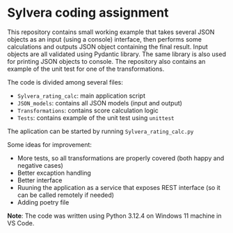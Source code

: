 # Sylvera coding assignment

This repository contains small working example that takes several JSON objects as an input (using a console) interface, then performs some calculations and outputs JSON object containing the final result. Input objects are all validated using Pydantic library. The same library is also used for printing JSON objects to console. The repository also contains an example of the unit test for one of the transformations. 

The code is divided among several files: 
- `Sylvera_rating_calc`: main application script
- `JSON_models`: contains all JSON models (input and output)
- `Transformations`: contains score calculation logic
- `Tests`: contains example of the unit test using `unittest`

The aplication can be started by running `Sylvera_rating_calc.py`

Some ideas for improvement: 
- More tests, so all transformations are properly covered (both happy and negative cases)
- Better excaption handling
- Better interface
- Ruuning the application as a service that exposes REST interface (so it can be called remotely if needed)
- Adding poetry file

**Note**: The code was written using Python 3.12.4 on Windows 11 machine in VS Code.  
